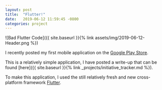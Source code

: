 ```yaml
---
layout: post
title:  "Flutter!"
date:   2019-06-12 11:59:45 -0800
categories: project
---
```


![Bad Flutter Code]({{ site.baseurl }}{% link assets/img/2019-06-12-Header.png %})

I recently posted my first mobile application on the [Google Play Store](https://play.google.com/store/apps/details?id=com.tsonnen.initiativetracker). 

This is a relatively simple application, I have posted a write-up that can be found [here]({{ site.baseurl }}{% link _projects/initiative_tracker.md %}).

To make this application, I used the still relatively fresh and new
cross-platform framework [Flutter](https://flutter.dev/). 